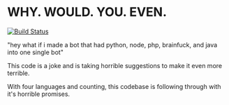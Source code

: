 # WHY. WOULD. YOU. EVEN.

[![Build Status](https://travis-ci.org/nepeat/why_would_you_even.svg?branch=master)](https://travis-ci.org/nepeat/why_would_you_even)

"hey what if i made a bot that had python, node, php, brainfuck, and java into one single bot"

This code is a joke and is taking horrible suggestions to make it even more terrible.

With four languages and counting, this codebase is following through with it's horrible promises.
